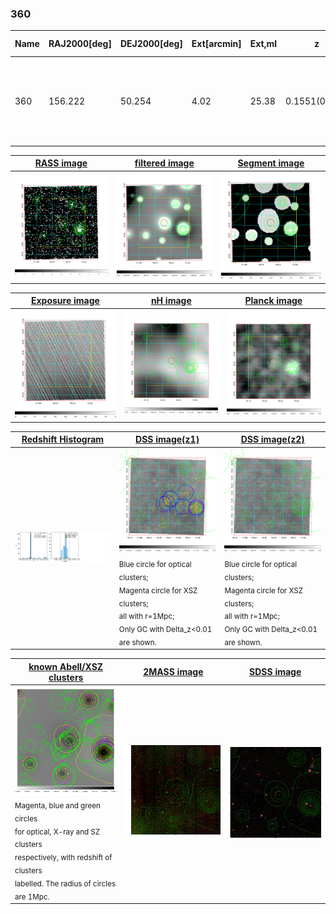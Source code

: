 <div STYLE="page-break-after: always;"></div>

### 360

|Name|RAJ2000[deg]|DEJ2000[deg] |Ext[arcmin]| Ext,ml | z | z_src| C|GC(XSZ,Delta_z<0.01)| GC(OPT,Delta_z<0.01)|GC| R_sig[arcmin] | R500[arcmin] | R500[Mpc]| CRsig[c/s] | CR500[c/s] |L500[1E44 erg/s]|F500[1E-12 erg/s/cm^2]| M500[1E14 Msun]|Tx[keV]|Cnt_sig|Beta|Rc[arcmin]|Comment|Alias|
|---|---|---|---|---|---|------|---|--------|---------|----------|---|---|---|---|---|---|---|---|---|---|---|---|---|---|
|360| 156.222| 50.254| 4.02| 25.38| 0.1551(0.005)| z1, z_xsz| B| F20, SPI| N| A, C, F20, N, SPI, W| 11.238| 5.367| 0.866| 0.087(0.027)| 0.080(0.025)| 1.056(0.359)| 1.613(0.549)| 2.15(0.36)| 3.60(0.39)| 58.1| 0.762(-0.162+0.161)| 5.889(-1.720+1.576)| An Abell cluster with $z$ = 0.1546 and offset = 0.73 Mpc(4.48 arcmin)| t196|

|[RASS image](../image/360/360_img.pdf)|[filtered image](../image/360/360_fil.pdf)|[Segment image](../image/360/360_seg.pdf)|
|-------------------|--------------------|-------------------|
| <img src="../image/360/360_img.png" width="300">  | <img src="../image/360/360_fil.png" width="300">   | <img src="../image/360/360_seg.png" width="300">  |

|[Exposure image](../image/360/360_mex.pdf)| [nH image](../image/360/360_nh.pdf)| [Planck image](../image/360/360_p.pdf)|
|-------------------|--------------------|-------------------|
|<img src="../image/360/360_mex.png" width="300">   | <img src="../image/360/360_nh.png" width="300">    | <img src="../image/360/360_p.png" width="300"> |

|[Redshift Histogram](../image/360/360_zg.pdf) | [DSS image(z1)](../image/360/360_dss_z1.pdf)      |  [DSS image(z2)](../image/360/360_dss_z2.pdf)    |
|-------------------|--------------------|-------------------|
|<img src="../image/360/360_zg.png" width="300"> |<img src="../image/360/360_dss_z1.png" width="300"> <sub><br>Blue circle for optical clusters; <br>Magenta circle for XSZ clusters; <br>all with r=1Mpc; <br>Only GC with Delta_z<0.01 are shown. </sub>| <img src="../image/360/360_dss_z2.png" width="300"><sub><br>Blue circle for optical clusters; <br>Magenta circle for XSZ clusters; <br>all with r=1Mpc; <br>Only GC with Delta_z<0.01 are shown. </sub> |

|[known Abell/XSZ clusters](../image/360/360_gc.pdf) | [2MASS image](../image/360/360_2mass.pdf)      |[SDSS image](../image/360/360_sdss.pdf)   |
|-------------------|-------------------|-------------------|
|<img src=../image/360/360_gc.png width="300"> <br><sub>Magenta, blue and green circles <br>for optical, X-ray and SZ clusters <br>respectively, with redshift of clusters <br>labelled. The radius of circles <br>are 1Mpc.</sub>|<img src="../image/360/360_2mass.png" width="300">  | <img src="../image/360/360_sdss.png" width="300">  |




